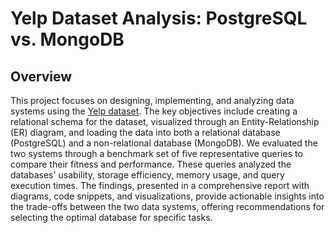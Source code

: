# Yelp Dataset Analysis: PostgreSQL vs. MongoDB

## Overview

This project focuses on designing, implementing, and analyzing data systems using the [Yelp dataset](https://www.yelp.com/dataset). The key objectives include creating a relational schema for the dataset, visualized through an Entity-Relationship (ER) diagram, and loading the data into both a relational database (PostgreSQL) and a non-relational database (MongoDB). We evaluated the two systems through a benchmark set of five representative queries to compare their fitness and performance. These queries analyzed the databases' usability, storage efficiency, memory usage, and query execution times. The findings, presented in a comprehensive report with diagrams, code snippets, and visualizations, provide actionable insights into the trade-offs between the two data systems, offering recommendations for selecting the optimal database for specific tasks.

